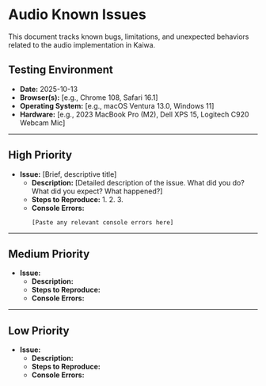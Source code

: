 # Audio Known Issues

This document tracks known bugs, limitations, and unexpected behaviors related to the audio implementation in Kaiwa.

## Testing Environment

*   **Date:** 2025-10-13
*   **Browser(s):** [e.g., Chrome 108, Safari 16.1]
*   **Operating System:** [e.g., macOS Ventura 13.0, Windows 11]
*   **Hardware:** [e.g., 2023 MacBook Pro (M2), Dell XPS 15, Logitech C920 Webcam Mic]

---

## High Priority

*   **Issue:** [Brief, descriptive title]
    *   **Description:** [Detailed description of the issue. What did you do? What did you expect? What happened?]
    *   **Steps to Reproduce:**
        1.
        2.
        3.
    *   **Console Errors:**
        ```
        [Paste any relevant console errors here]
        ```

---

## Medium Priority

*   **Issue:**
    *   **Description:**
    *   **Steps to Reproduce:**
    *   **Console Errors:**

---

## Low Priority

*   **Issue:**
    *   **Description:**
    *   **Steps to Reproduce:**
    *   **Console Errors:**

